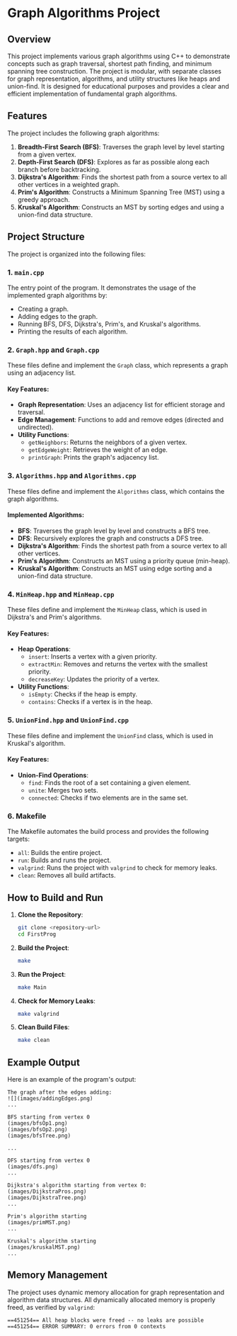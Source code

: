 # Graph Algorithms Project

## Overview
This project implements various graph algorithms using C++ to demonstrate concepts such as graph traversal, shortest path finding, and minimum spanning tree construction. The project is modular, with separate classes for graph representation, algorithms, and utility structures like heaps and union-find. It is designed for educational purposes and provides a clear and efficient implementation of fundamental graph algorithms.

## Features
The project includes the following graph algorithms:
1. **Breadth-First Search (BFS)**: Traverses the graph level by level starting from a given vertex.
2. **Depth-First Search (DFS)**: Explores as far as possible along each branch before backtracking.
3. **Dijkstra's Algorithm**: Finds the shortest path from a source vertex to all other vertices in a weighted graph.
4. **Prim's Algorithm**: Constructs a Minimum Spanning Tree (MST) using a greedy approach.
5. **Kruskal's Algorithm**: Constructs an MST by sorting edges and using a union-find data structure.

## Project Structure
The project is organized into the following files:

### 1. **`main.cpp`**
The entry point of the program. It demonstrates the usage of the implemented graph algorithms by:
- Creating a graph.
- Adding edges to the graph.
- Running BFS, DFS, Dijkstra's, Prim's, and Kruskal's algorithms.
- Printing the results of each algorithm.

### 2. **`Graph.hpp` and `Graph.cpp`**
These files define and implement the `Graph` class, which represents a graph using an adjacency list.

#### Key Features:
- **Graph Representation**: Uses an adjacency list for efficient storage and traversal.
- **Edge Management**: Functions to add and remove edges (directed and undirected).
- **Utility Functions**:
  - `getNeighbors`: Returns the neighbors of a given vertex.
  - `getEdgeWeight`: Retrieves the weight of an edge.
  - `printGraph`: Prints the graph's adjacency list.

### 3. **`Algorithms.hpp` and `Algorithms.cpp`**
These files define and implement the `Algorithms` class, which contains the graph algorithms.

#### Implemented Algorithms:
- **BFS**: Traverses the graph level by level and constructs a BFS tree.
- **DFS**: Recursively explores the graph and constructs a DFS tree.
- **Dijkstra's Algorithm**: Finds the shortest path from a source vertex to all other vertices.
- **Prim's Algorithm**: Constructs an MST using a priority queue (min-heap).
- **Kruskal's Algorithm**: Constructs an MST using edge sorting and a union-find data structure.

### 4. **`MinHeap.hpp` and `MinHeap.cpp`**
These files define and implement the `MinHeap` class, which is used in Dijkstra's and Prim's algorithms.

#### Key Features:
- **Heap Operations**:
  - `insert`: Inserts a vertex with a given priority.
  - `extractMin`: Removes and returns the vertex with the smallest priority.
  - `decreaseKey`: Updates the priority of a vertex.
- **Utility Functions**:
  - `isEmpty`: Checks if the heap is empty.
  - `contains`: Checks if a vertex is in the heap.

### 5. **`UnionFind.hpp` and `UnionFind.cpp`**
These files define and implement the `UnionFind` class, which is used in Kruskal's algorithm.

#### Key Features:
- **Union-Find Operations**:
  - `find`: Finds the root of a set containing a given element.
  - `unite`: Merges two sets.
  - `connected`: Checks if two elements are in the same set.

### 6. **Makefile**
The Makefile automates the build process and provides the following targets:
- `all`: Builds the entire project.
- `run`: Builds and runs the project.
- `valgrind`: Runs the project with `valgrind` to check for memory leaks.
- `clean`: Removes all build artifacts.

## How to Build and Run
1. **Clone the Repository**:
   ```bash
   git clone <repository-url>
   cd FirstProg
   ```

2. **Build the Project**:
   ```bash
   make
   ```

3. **Run the Project**:
   ```bash
   make Main
   ```

4. **Check for Memory Leaks**:
   ```bash
   make valgrind
   ```

5. **Clean Build Files**:
   ```bash
   make clean
   ```

## Example Output
Here is an example of the program's output:
```
The graph after the edges adding:
![](images/addingEdges.png)
...

BFS starting from vertex 0
(images/bfsOp1.png)
(images/bfsOp2.png)
(images/bfsTree.png)

...

DFS starting from vertex 0
(images/dfs.png)
...

Dijkstra's algorithm starting from vertex 0:
(images/DijkstraPros.png)
(images/DijkstraTree.png)
...

Prim's algorithm starting
(images/primMST.png)
...

Kruskal's algorithm starting
(images/kruskalMST.png)
...
```

## Memory Management
The project uses dynamic memory allocation for graph representation and algorithm data structures. All dynamically allocated memory is properly freed, as verified by `valgrind`:
```
==451254== All heap blocks were freed -- no leaks are possible
==451254== ERROR SUMMARY: 0 errors from 0 contexts
```

